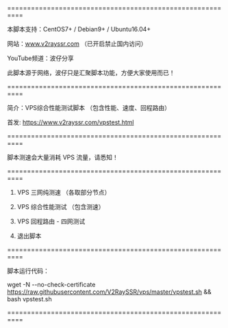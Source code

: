 ==========================================================

 本脚本支持：CentOS7+ / Debian9+ / Ubuntu16.04+
 
 网站：www.v2rayssr.com （已开启禁止国内访问）
 
 YouTube频道：波仔分享
 
 此脚本源于网络，波仔只是汇聚脚本功能，方便大家使用而已！
 
==========================================================

 简介：VPS综合性能测试脚本 （包含性能、速度、回程路由）
 
 首发: https://www.v2rayssr.com/vpstest.html
 
==========================================================

 脚本测速会大量消耗 VPS 流量，请悉知！
 
==========================================================

 1. VPS 三网纯测速 （各取部分节点）
 
 2. VPS 综合性能测试 （包含测速）
 
 3. VPS 回程路由 - 四网测试
 
 0. 退出脚本
 
 ==========================================================
 
 脚本运行代码：
 
 wget -N --no-check-certificate https://raw.githubusercontent.com/V2RaySSR/vps/master/vpstest.sh && bash vpstest.sh

 ==========================================================
